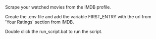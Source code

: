 Scrape your watched movies from the IMDB profile.

Create the .env file and add the variable FIRST_ENTRY with the url from 'Your Ratings' section from IMDB.

Double click the run_script.bat to run the script.
